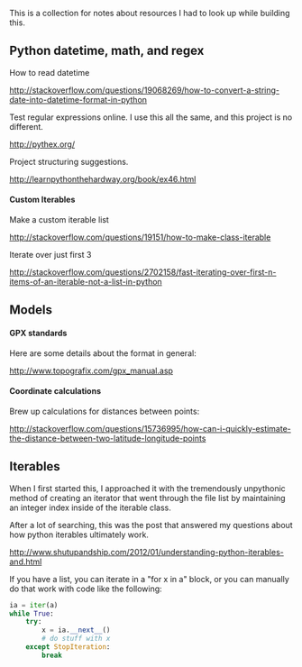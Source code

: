 This is a collection for notes about resources I had to look up while building
this.

## Python datetime, math, and regex

How to read datetime

http://stackoverflow.com/questions/19068269/how-to-convert-a-string-date-into-datetime-format-in-python

Test regular expressions online. I use this all the same, and this project
is no different.

http://pythex.org/

Project structuring suggestions.

http://learnpythonthehardway.org/book/ex46.html

#### Custom Iterables

Make a custom iterable list

http://stackoverflow.com/questions/19151/how-to-make-class-iterable

Iterate over just first 3

http://stackoverflow.com/questions/2702158/fast-iterating-over-first-n-items-of-an-iterable-not-a-list-in-python

## Models

#### GPX standards

Here are some details about the format in general:

http://www.topografix.com/gpx_manual.asp

#### Coordinate calculations

Brew up calculations for distances between points:

http://stackoverflow.com/questions/15736995/how-can-i-quickly-estimate-the-distance-between-two-latitude-longitude-points

## Iterables

When I first started this, I approached it with the tremendously unpythonic
method of creating an iterator that went through the file list by maintaining
an integer index inside of the iterable class.

After a lot of searching, this was the post that answered my questions
about how python iterables ultimately work.

http://www.shutupandship.com/2012/01/understanding-python-iterables-and.html

If you have a list, you can iterate in a "for x in a" block, or you can
manually do that work with code like the following:

```python
ia = iter(a)
while True:
	try:
		x = ia.__next__()
		# do stuff with x
	except StopIteration:
		break
```
